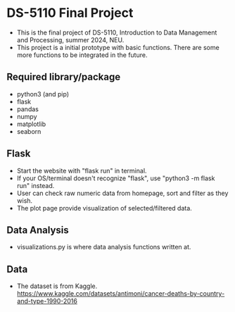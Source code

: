 # DS-5110 Final Project
- This is the final project of DS-5110, Introduction to Data Management and Processing, summer 2024, NEU.
- This project is a initial prototype with basic functions. There are some more functions to be integrated in the future.

## Required library/package
- python3 (and pip)
- flask
- pandas
- numpy
- matplotlib
- seaborn

## Flask
- Start the website with "flask run" in terminal.
- If your OS/terminal doesn't recognize "flask", use "python3 -m flask run" instead.
- User can check raw numeric data from homepage, sort and filter as they wish.
- The plot page provide visualization of selected/filtered data.

## Data Analysis
- visualizations.py is where data analysis functions written at.

## Data
- The dataset is from Kaggle.\
  https://www.kaggle.com/datasets/antimoni/cancer-deaths-by-country-and-type-1990-2016